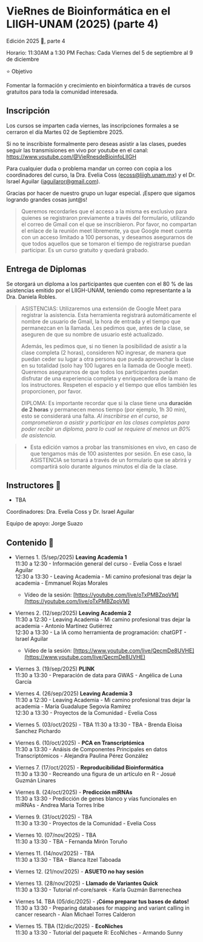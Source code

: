 # VieRnes de Bioinformática en el LIIGH-UNAM (2025) (parte 4)
Edición 2025 💜, parte 4

Horario: 11:30AM a 1:30 PM
Fechas: Cada Viernes del 5 de septiembre al 9 de diciembre

⭐ Objetivo

Fomentar la formación y crecimiento en bioinformática a través de cursos gratuitos para toda la comunidad interesada.

## Inscripción

Los cursos se imparten cada viernes, las inscripciones formales a se cerraron el día Martes 02 de Septiembre 2025.

Si no te inscribiste formalmente pero deseas asistir a las clases, puedes seguir las transmisiones en vivo por youtube en el canal: https://www.youtube.com/@VieRnesdeBioinfoLIIGH

Para cualquier duda o problema mandar un correo con copia a los coordinadores del curso, la Dra. Evelia Coss (ecoss@liigh.unam.mx) y el Dr. Israel Aguilar (iaguilaror@gmail.com).

Gracias por hacer de nuestro grupo un lugar especial. ¡Espero que sigamos logrando grandes cosas junt@s!

> Queremos recordarles que el acceso a la misma es exclusivo para quienes se registraron previamente a través del formulario, utilizando el correo de Gmail con el que se inscribieron. Por favor, no compartan el enlace de la reunión meet libremente, ya que Google meet cuenta con un acceso limitado a 100 personas, y deseamos asegurarnos de que todos aquellos que se tomaron el tiempo de registrarse puedan participar. Es un curso gratuito y quedará grabado.

## Entrega de Diplomas

Se otorgará un diploma a los participantes que cuenten con el 80 % de las asistencias emitido por el LIIGH-UNAM, teniendo como representante a la Dra. Daniela Robles.

> ASISTENCIAS: Utilizaremos una extensión de Google Meet para registrar la asistencia. Esta herramienta registrará automáticamente el nombre de usuario de Gmail, la hora de entrada y el tiempo que permanezcan en la llamada. Les pedimos que, antes de la clase, se aseguren de que su nombre de usuario esté actualizado.
> 
> Además, les pedimos que, si no tienen la posibilidad de asistir a la clase completa (2 horas), consideren NO ingresar, de manera que puedan ceder su lugar a otra persona que pueda aprovechar la clase en su totalidad (solo hay 100 lugares en la llamada de Google meet). Queremos asegurarnos de que todos los participantes puedan disfrutar de una experiencia completa y enriquecedora de la mano de los instructores. Respeten el espacio y el tiempo que ellos también les proporcionen, por favor.
> 
> DIPLOMA: Es importante recordar que si la clase tiene una **duración de 2 horas** y permanecen menos tiempo (por ejemplo, 1h 30 min), esto se considerará una falta. *Al inscribirse en el curso, se comprometieron a asistir y participar en las clases completas para poder recibir un diploma, para lo cual se requiere al menos un 80% de asistencia.*

> * Esta edición vamos a probar las transmisiones en vivo, en caso de que tengamos más de 100 asistentes por sesión. En ese caso, la ASISTENCIA se tomará a través de un formulario que se abrirá y compartirá solo durante algunos minutos el día de la clase.

## Instructores 👾

- TBA

Coordinadores: Dra. Evelia Coss y Dr. Israel Aguilar

Equipo de apoyo:  Jorge Suazo

## Contenido 📌

- Viernes 1. (5/sep/2025) **Leaving Academia 1**  
  11:30 a 12:30 - Información general del curso - Evelia Coss e Israel Aguilar  
  12:30 a 13:30 - Leaving Academia - Mi camino profesional tras dejar la academia - Emmanuel Rojas Morales

   * Vídeo de la sesión: [https://youtube.com/live/oTxPMBZpoVM](https://youtube.com/live/oTxPMBZpoVM)  
  
- Viernes 2. (12/sep/2025) **Leaving Academia 2**  
  11:30 a 12:30 - Leaving Academia - Mi camino profesional tras dejar la academia - Antonio Martínez Gutiérrez  
  12:30 a 13:30 - La IA como herramienta de programación: chatGPT - Israel Aguilar
  
   * Vídeo de la sesión: [https://www.youtube.com/live/QecmDe8UVHE](https://www.youtube.com/live/QecmDe8UVHE)

- Viernes 3. (19/sep/2025) **PLINK**  
  11:30 a 13:30 - Preparación de data para GWAS - Angélica de Luna García  
- Viernes 4. (26/sep/2025) **Leaving Academia 3**  
  11:30 a 12:30 - Leaving Academia - Mi camino profesional tras dejar la academia - María Guadalupe Segovia Ramírez  
  12:30 a 13:30 - Proyectos de la Comunidad - Evelia Coss  
- Viernes 5. (03/oct/2025) - TBA
  11:30 a 13:30 - TBA - Brenda Eloisa Sanchez Pichardo  
- Viernes 6. (10/oct/2025) - **PCA en Transcriptómica**  
  11:30 a 13:30 - Anáisis de Componentes Principales en datos Transcriptómicos - Alejandra Paulina Pérez González  
- Viernes 7. (17/oct/2025) - **Reproducibilidad Bioinformática**  
  11:30 a 13:30 - Recreando una figura de un artículo en R - Josué Guzmán Linares  
- Viernes 8. (24/oct/2025) - **Predicción miRNAs**  
  11:30 a 13:30 - Predicción de genes blanco y vías funcionales en miRNAs - Andrea Maria Torres Iribe
- Viernes 9. (31/oct/2025) -  TBA  
  11:30 a 13:30 - Proyectos de la Comunidad - Evelia Coss  
- Viernes 10. (07/nov/2025) - TBA  
  11:30 a 13:30 - TBA - Fernanda Mirón Toruño  
- Viernes 11. (14/nov/2025) - TBA  
  11:30 a 13:30 - TBA - Blanca Itzel Taboada  
- Viernes 12. (21/nov/2025) - **ASUETO no hay sesión**  
- Viernes 13. (28/nov/2025) - **Llamado de Variantes Quick**  
  11:30 a 13:30 - Tutorial nf-core/sarek - Karla Guzmán Barrenechea   
- Viernes 14. TBA (05/dic/2025) -  **¡Cómo preparar tus bases de datos!**    
  11:30 a 13:30 - Preparing databases for mapping and variant calling in cancer research - Alan Michael Torres Calderon   
- Viernes 15. TBA (12/dic/2025) - **EcoNiches**  
  11:30 a 13:30 - Tutorial del paquete R: EcoNiches - Armando Sunny  
